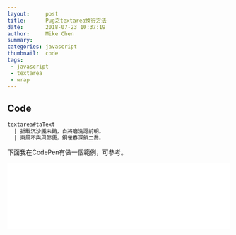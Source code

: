 ```yaml
---
layout:     post
title:      Pug之textarea換行方法
date:       2018-07-23 10:37:19
author:     Mike Chen
summary:    
categories: javascript
thumbnail:  code
tags:
 - javascript
 - textarea
 - wrap
---
```




## Code

```html
textarea#taText
  | 折戢沉沙鐵未銷，自將磨洗認前朝。
  | 東風不與周郎便，銅雀春深鎖二喬。
```


下面我在CodePen有做一個範例，可參考。

<div class="iframe-rwd">
    <iframe scrolling='no' title='HTML5 Blob URL應用-產生可下載檔案' src='//codepen.io/mikechen2017/embed/WKpXVp/?height=265&theme-id=0&default-tab=js,result&embed-version=2' frameborder='no' allowtransparency='true' allowfullscreen='true' style='width: 100%;'>See the Pen <a href='https://codepen.io/mikechen2017/pen/WKpXVp/'>HTML5 Blob URL應用-產生可下載檔案</a> by Mike Chen (<a href='https://codepen.io/mikechen2017'>@mikechen2017</a>) on <a href='https://codepen.io'>CodePen</a>.
</iframe>
</div>

